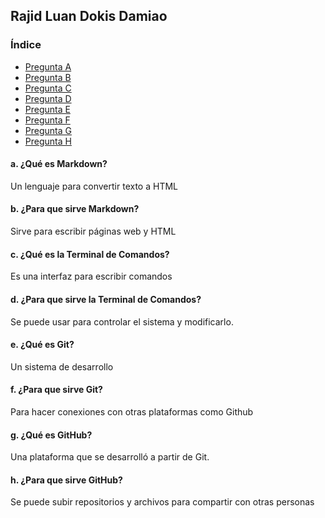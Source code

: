 ## Rajid Luan Dokis Damiao

### Índice
- [Pregunta A](#a-¿qué-es-markdown)
- [Pregunta B](#b-¿para-que-sirve-markdown)
- [Pregunta C](#c-¿qué-es-la-terminal-de-comandos)
- [Pregunta D](#d-¿para-que-sirve-la-terminal-de-comandos)
- [Pregunta E](#e-¿qué-es-git)
- [Pregunta F](#f-¿para-que-sirve-git)
- [Pregunta G](#g-¿qué-es-github)
- [Pregunta H](#h-¿para-que-sirve-github)
#### a. ¿Qué es Markdown? 
Un lenguaje para convertir texto a HTML
#### b. ¿Para que sirve Markdown?
Sirve para escribir páginas web y HTML
#### c. ¿Qué es la Terminal de Comandos?
Es una interfaz para escribir comandos
#### d. ¿Para que sirve la Terminal de Comandos?
Se puede usar para controlar el sistema y modificarlo.
#### e. ¿Qué es Git?
Un sistema de desarrollo
#### f. ¿Para que sirve Git?
Para hacer conexiones con otras plataformas como Github
#### g. ¿Qué es GitHub?
Una plataforma que se desarrolló a partir de Git.
#### h. ¿Para que sirve GitHub?
Se puede subir repositorios y archivos para compartir con otras personas